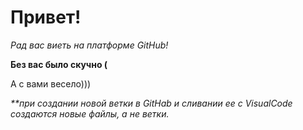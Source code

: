 # Привет!

*Рад вас виеть на платформе GitHub!*

__Без вас было скучно (__

А с вами весело)))

_**при создании новой ветки в GitHab и сливании ее с VisualCode создаются новые файлы, а не ветки._

